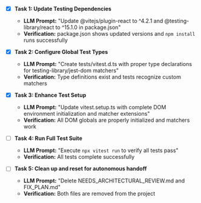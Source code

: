 - [x] **Task 1: Update Testing Dependencies**
  - **LLM Prompt:** "Update @vitejs/plugin-react to ^4.2.1 and @testing-library/react to ^15.1.0 in package.json"
  - **Verification:** package.json shows updated versions and `npm install` runs successfully

- [x] **Task 2: Configure Global Test Types**
  - **LLM Prompt:** "Create tests/vitest.d.ts with proper type declarations for testing-library/jest-dom matchers"
  - **Verification:** Type definitions exist and tests recognize custom matchers

- [x] **Task 3: Enhance Test Setup**
  - **LLM Prompt:** "Update vitest.setup.ts with complete DOM environment initialization and matcher extensions"
  - **Verification:** All DOM globals are properly initialized and matchers work

- [ ] **Task 4: Run Full Test Suite**
  - **LLM Prompt:** "Execute `npx vitest run` to verify all tests pass"
  - **Verification:** All tests complete successfully

- [ ] **Task 5: Clean up and reset for autonomous handoff**
  - **LLM Prompt:** "Delete NEEDS_ARCHITECTURAL_REVIEW.md and FIX_PLAN.md"
  - **Verification:** Both files are removed from the project